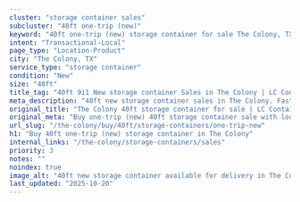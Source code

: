 ```yaml
---
cluster: "storage container sales"
subcluster: "40ft one-trip (new)"
keyword: "40ft one-trip (new) storage container for sale The Colony, TX"
intent: "Transactional-Local"
page_type: "Location-Product"
city: "The Colony, TX"
service_type: "storage container"
condition: "New"
size: "40ft"
title_tag: "40ft 9i1 New storage container Sales in The Colony | LC Container"
meta_description: "40ft new storage container sales in The Colony. Fast delivery, competitive pricing. Serving storage containers area. Quote ID: KTD. Call (214) 524-4168 for your free quote today."
original_title: "The Colony 40ft storage container for sale | LC Container"
original_meta: "Buy one-trip (new) 40ft storage container sale with local delivery in The Colony, TX. LC Container — local Since 2003. Request a fast quote today."
url_slug: "/the-colony/buy/40ft/storage-containers/one-trip-new"
h1: "Buy 40ft one-trip (new) storage container in The Colony"
internal_links: "/the-colony/storage-containers/sales"
priority: 3
notes: ""
noindex: true
image_alt: "40ft new storage container available for delivery in The Colony"
last_updated: "2025-10-20"
---
```


<!-- TODO: Add unique city/inventory copy, images, and internal links here. -->
